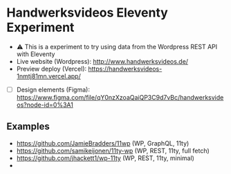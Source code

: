 # Handwerksvideos Eleventy Experiment

* ⚠ This is a experiment to try using data from the Wordpress REST API with Eleventy
* Live website (Wordpress): http://www.handwerksvideos.de/
* Preview deploy (Vercel): https://handwerksvideos-1nmtj81mn.vercel.app/
* [ ] Design elements (Figma): https://www.figma.com/file/qY0nzXzoaQaiQP3C9d7vBc/handwerksvideos?node-id=0%3A1


## Examples

- https://github.com/JamieBradders/11wp (WP, GraphQL, 11ty)
- https://github.com/samikeijonen/11ty-wp (WP, REST, 11ty, full fetch)
- https://github.com/jhackett1/wp-11ty (WP, REST, 11ty, minimal)
- 